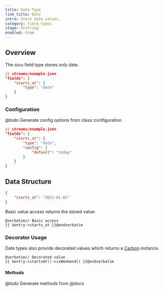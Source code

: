 ```yaml
---
title: Date Type
link_title: Date
intro: Store date values.
category: field_types
stage: drafting
enabled: true
---
```


## Overview

The `date` field type stores only date.

```json
// streams/example.json
"fields": {
    "starts_at": {
        "type": "date"
    }
}
```

### Configuration

@todo Generate config options from class::configuration

```json
// streams/example.json
"fields": {
    "starts_at": {
        "type": "date",
        "config": {
            "default": "today"
        }
    }
}
```

## Data Structure

```json
{
    "starts_at": "2021-01-01"
}
```

Basic value access returns the stored value:

```blade
@verbatim// Basic access
{{ $entry->starts_at }}@endverbatim
```

### Decorator Usage

Date types also provide decorated values which returns a [Carbon](https://carbon.nesbot.com/) instance.

```blade
@verbatim// Decorated value
{{ $entry->startsAt()->isWeekend() }}@endverbatim
```

#### Methods

@todo Generate methods from @docs
